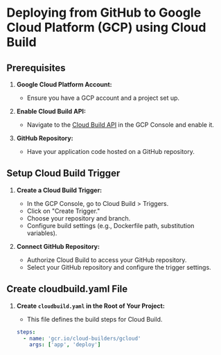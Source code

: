 # Deploying from GitHub to Google Cloud Platform (GCP) using Cloud Build

## Prerequisites

1. **Google Cloud Platform Account:**
   - Ensure you have a GCP account and a project set up.

2. **Enable Cloud Build API:**
   - Navigate to the [Cloud Build API](https://console.cloud.google.com/apis/library/cloudbuild.googleapis.com) in the GCP Console and enable it.

3. **GitHub Repository:**
   - Have your application code hosted on a GitHub repository.

## Setup Cloud Build Trigger

1. **Create a Cloud Build Trigger:**
   - In the GCP Console, go to Cloud Build > Triggers.
   - Click on "Create Trigger."
   - Choose your repository and branch.
   - Configure build settings (e.g., Dockerfile path, substitution variables).

2. **Connect GitHub Repository:**
   - Authorize Cloud Build to access your GitHub repository.
   - Select your GitHub repository and configure the trigger settings.

## Create cloudbuild.yaml File

1. **Create `cloudbuild.yaml` in the Root of Your Project:**
   - This file defines the build steps for Cloud Build.

   ```yaml
   steps:
     - name: 'gcr.io/cloud-builders/gcloud'
       args: ['app', 'deploy']
